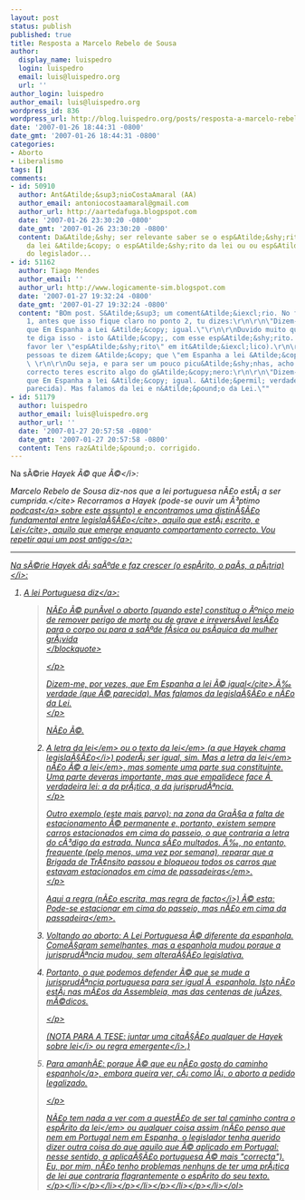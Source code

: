 ```yaml
---
layout: post
status: publish
published: true
title: Resposta a Marcelo Rebelo de Sousa
author:
  display_name: luispedro
  login: luispedro
  email: luis@luispedro.org
  url: ''
author_login: luispedro
author_email: luis@luispedro.org
wordpress_id: 836
wordpress_url: http://blog.luispedro.org/posts/resposta-a-marcelo-rebelo-de-sousa
date: '2007-01-26 18:44:31 -0800'
date_gmt: '2007-01-26 18:44:31 -0800'
categories:
- Aborto
- Liberalismo
tags: []
comments:
- id: 50910
  author: Ant&Atilde;&sup3;nioCostaAmaral (AA)
  author_email: antoniocostaamaral@gmail.com
  author_url: http://aartedafuga.blogpspot.com
  date: '2007-01-26 23:30:20 -0800'
  date_gmt: '2007-01-26 23:30:20 -0800'
  content: Da&Atilde;&shy; ser relevante saber se o esp&Atilde;&shy;rito da letra
    da lei &Atilde;&copy; o esp&Atilde;&shy;rito da lei ou ou esp&Atilde;&shy;rito
    do legislador...
- id: 51162
  author: Tiago Mendes
  author_email: ''
  author_url: http://www.logicamente-sim.blogspot.com
  date: '2007-01-27 19:32:24 -0800'
  date_gmt: '2007-01-27 19:32:24 -0800'
  content: "BOm post. S&Atilde;&sup3; um coment&Atilde;&iexcl;rio. No final do ponto
    1, antes que isso fique claro no ponto 2, tu dizes:\r\n\r\n\"Dizem-me, por vezes,
    que Em Espanha a Lei &Atilde;&copy; igual.\"\r\n\r\nDuvido muito que haja quem
    te diga isso - isto &Atilde;&copy;, com esse esp&Atilde;&shy;rito. (&Atilde;&permil;
    favor ler \"esp&Atilde;&shy;rito\" em it&Atilde;&iexcl;lico).\r\n\r\nO que as
    pessoas te dizem &Atilde;&copy; que \"em Espanha a lei &Atilde;&copy; igual.\"
    \ \r\n\r\nOu seja, e para ser um pouco picu&Atilde;&shy;nhas, acho que era mais
    correcto teres escrito algo do g&Atilde;&copy;nero:\r\n\r\n\"Dizem-me, por vezes,
    que Em Espanha a lei &Atilde;&copy; igual. &Atilde;&permil; verdade (que &Atilde;&copy;
    parecida). Mas falamos da lei e n&Atilde;&pound;o da Lei.\""
- id: 51179
  author: luispedro
  author_email: luis@luispedro.org
  author_url: ''
  date: '2007-01-27 20:57:58 -0800'
  date_gmt: '2007-01-27 20:57:58 -0800'
  content: Tens raz&Atilde;&pound;o. corrigido.
---
```

<p>Na s&Atilde;&copy;rie <i>Hayek &Atilde;&copy; que &Atilde;&copy;<&#47;i>:</p>
<p>Marcelo Rebelo de Sousa diz-nos que <cite>a lei portuguesa n&Atilde;&pound;o est&Atilde;&iexcl; a ser cumprida.<&#47;cite> Recorramos a Hayek (pode-se ouvir um &Atilde;&sup3;ptimo <a href="http:&#47;&#47;www.econtalk.org&#47;archives&#47;2006&#47;12&#47;boudreaux_on_la.html">podcast<&#47;a> sobre este assunto) e encontramos uma distin&Atilde;&sect;&Atilde;&pound;o fundamental entre <cite>legisla&Atilde;&sect;&Atilde;&pound;o<&#47;cite>, aquilo que est&Atilde;&iexcl; escrito, e <cite>Lei<&#47;cite>, aquilo que emerge enquanto comportamento correcto. Vou repetir aqui um <a href="http:&#47;&#47;blog.luispedro.org&#47;posts&#47;aborto-e-lei-portugal-e-espanha">post antigo<&#47;a>:</p>
<hr &#47;>
<p>Na s&Atilde;&copy;rie <i>Hayek d&Atilde;&iexcl; sa&Atilde;&ordm;de e faz crescer (o esp&Atilde;&shy;rito, o pa&Atilde;&shy;s, a p&Atilde;&iexcl;tria)<&#47;i>:</p>
<ol>
<li>
<p>A lei Portuguesa <a href="http:&#47;&#47;www.portal.juventudesocialista.org&#47;documentos&#47;IVG-Anexo2.1.pdf">diz<&#47;a>:</p>
<blockquote><p>
N&Atilde;&pound;o &Atilde;&copy; pun&Atilde;&shy;vel o aborto [quando este] constitua o &Atilde;&ordm;nico meio de remover perigo de morte ou de grave e irrevers&Atilde;&shy;vel les&Atilde;&pound;o para o corpo ou para a sa&Atilde;&ordm;de f&Atilde;&shy;sica ou ps&Atilde;&shy;quica da mulher gr&Atilde;&iexcl;vida<br />
<&#47;blockquote></p>
<p><&#47;p>
<p>Dizem-me, por vezes, que <cite>Em Espanha a lei &Atilde;&copy; igual<&#47;cite>.&Atilde;&permil; verdade (que &Atilde;&copy; parecida). Mas falamos da legisla&Atilde;&sect;&Atilde;&pound;o e n&Atilde;&pound;o da Lei.<br />
<&#47;p>
<p>N&Atilde;&pound;o &Atilde;&copy;.</p>
<li>
<p>A <em>letra da lei<&#47;em> ou <em>o texto da lei<&#47;em> (a que Hayek chama <i>legisla&Atilde;&sect;&Atilde;&pound;o<&#47;i>) poder&Atilde;&iexcl; ser igual, sim. Mas <em>a letra da lei<&#47;em> n&Atilde;&pound;o &Atilde;&copy; <em>a lei<&#47;em>, mas somente uma parte sua constituinte. Uma parte deveras importante, mas que empalidece face &Atilde;&nbsp; verdadeira lei: a da pr&Atilde;&iexcl;tica, a da jurisprud&Atilde;&ordf;ncia.<br />
<&#47;p>
<p>Outro exemplo (este mais parvo): na zona da Gra&Atilde;&sect;a a falta de estacionamento &Atilde;&copy; permanente e, portanto, existem sempre carros estacionados em cima do passeio, o que contraria a letra do c&Atilde;&sup3;digo da estrada. Nunca s&Atilde;&pound;o multados. &Atilde;&permil;, no entanto, frequente (pelo menos, uma vez por semana), reparar que a Brigada de Tr&Atilde;&cent;nsito passou e bloqueou todos os carros que estavam estacionados <em>em cima de passadeiras<&#47;em>.<br />
<&#47;p>
<p>Aqui a regra (n&Atilde;&pound;o escrita, mas regra <i>de facto<&#47;i>) &Atilde;&copy; esta: <em>Pode-se estacionar em cima do passeio, mas n&Atilde;&pound;o em cima da passadeira<&#47;em>.</p>
<li>
<p>Voltando ao aborto: A Lei Portuguesa &Atilde;&copy; diferente da espanhola. Come&Atilde;&sect;aram semelhantes, mas a espanhola mudou porque a jurisprud&Atilde;&ordf;ncia mudou, sem altera&Atilde;&sect;&Atilde;&pound;o legislativa.</p>
<li>
<p>Portanto, o que podemos defender &Atilde;&copy; que se mude a jurisprud&Atilde;&ordf;ncia portuguesa para ser igual &Atilde;&nbsp; espanhola. Isto n&Atilde;&pound;o est&Atilde;&iexcl; nas m&Atilde;&pound;os da Assembleia, mas das centenas de ju&Atilde;&shy;zes, m&Atilde;&copy;dicos.</p>
<p><&#47;p>
<p>(NOTA PARA A TESE: juntar uma cita&Atilde;&sect;&Atilde;&pound;o qualquer de Hayek sobre <i>lei<&#47;i> ou <i>regra emergente<&#47;i>.)</p>
<li>
<p>Para amanh&Atilde;&pound;: porque &Atilde;&copy; que <a href="http:&#47;&#47;blog.luispedro.org&#47;posts&#47;aborto-e-saude-mental">eu n&Atilde;&pound;o gosto do caminho espanhol<&#47;a>, embora queira ver, c&Atilde;&iexcl; como l&Atilde;&iexcl;, o aborto a pedido legalizado.</p>
<p><&#47;p>
<p>N&Atilde;&pound;o tem nada a ver com a quest&Atilde;&pound;o de ser tal caminho contra o <em>esp&Atilde;&shy;rito da lei<&#47;em> ou qualquer coisa assim (n&Atilde;&pound;o penso que nem em Portugal nem em Espanha, o legislador tenha querido dizer outra coisa do que aquilo que &Atilde;&copy; aplicado em Portugal: nesse sentido, a aplica&Atilde;&sect;&Atilde;&pound;o portuguesa &Atilde;&copy; mais "correcta"). Eu, por mim, n&Atilde;&pound;o tenho problemas nenhuns de ter uma pr&Atilde;&iexcl;tica de lei que contraria flagrantemente o esp&Atilde;&shy;rito do seu texto.<br />
<&#47;p><&#47;li><&#47;p><&#47;li><&#47;p><&#47;li><&#47;p><&#47;li><&#47;p><&#47;li><&#47;ol></p>
